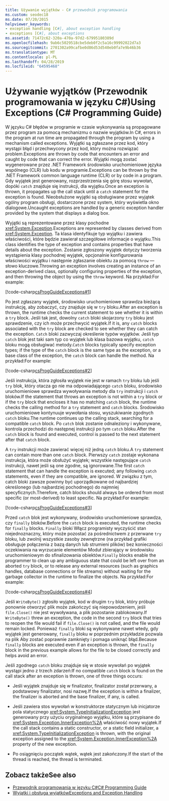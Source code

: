 ```yaml
---
title: Używanie wyjątków - C# przewodnik programowania
ms.custom: seodec18
ms.date: 07/20/2015
helpviewer_keywords:
- exception handling [C#], about exception handling
- exceptions [C#], about exceptions
ms.assetid: 71472c62-320a-470a-97d2-67995180389d
ms.openlocfilehash: 9ab6c5029518cbe5deb0f2c5a16c99992022d7a3
ms.sourcegitcommit: 2701302a99cafbe0d86d53d540eb0fa7e9b46b36
ms.translationtype: MT
ms.contentlocale: pl-PL
ms.lasthandoff: 04/28/2019
ms.locfileid: "64595468"
---
```

# <a name="using-exceptions-c-programming-guide"></a><span data-ttu-id="11341-102">Używanie wyjątków (Przewodnik programowania w języku C#)</span><span class="sxs-lookup"><span data-stu-id="11341-102">Using Exceptions (C# Programming Guide)</span></span>
<span data-ttu-id="11341-103">W języku C# błędów w programie w czasie wykonywania są propagowane przez program za pomocą mechanizmu o nazwie wyjątków.</span><span class="sxs-lookup"><span data-stu-id="11341-103">In C#, errors in the program at run time are propagated through the program by using a mechanism called exceptions.</span></span> <span data-ttu-id="11341-104">Wyjątki są zgłaszane przez kod, który wystąpi błąd i przechwycony przez kod, który można rozwiązać problem.</span><span class="sxs-lookup"><span data-stu-id="11341-104">Exceptions are thrown by code that encounters an error and caught by code that can correct the error.</span></span> <span data-ttu-id="11341-105">Wyjątki mogą zostać wygenerowane przez .NET Framework środowisko uruchomieniowe języka wspólnego (CLR) lub kodu w programie.</span><span class="sxs-lookup"><span data-stu-id="11341-105">Exceptions can be thrown by the .NET Framework common language runtime (CLR) or by code in a program.</span></span> <span data-ttu-id="11341-106">Gdy wyjątek jest generowany, rozprzestrzenia się górę stosu wywołań, dopóki `catch` znajduje się instrukcji, dla wyjątku.</span><span class="sxs-lookup"><span data-stu-id="11341-106">Once an exception is thrown, it propagates up the call stack until a `catch` statement for the exception is found.</span></span> <span data-ttu-id="11341-107">Nieobsłużone wyjątki są obsługiwane przez wyjątek ogólny program obsługi, dostarczone przez system, który wyświetla okno dialogowe.</span><span class="sxs-lookup"><span data-stu-id="11341-107">Uncaught exceptions are handled by a generic exception handler provided by the system that displays a dialog box.</span></span>  
  
 <span data-ttu-id="11341-108">Wyjątki są reprezentowane przez klasy pochodne <xref:System.Exception>.</span><span class="sxs-lookup"><span data-stu-id="11341-108">Exceptions are represented by classes derived from <xref:System.Exception>.</span></span> <span data-ttu-id="11341-109">Ta klasa identyfikuje typ wyjątku i zawiera właściwości, które będzie zawierał szczegółowe informacje o wyjątku.</span><span class="sxs-lookup"><span data-stu-id="11341-109">This class identifies the type of exception and contains properties that have details about the exception.</span></span> <span data-ttu-id="11341-110">Zostanie zgłoszony wyjątek dotyczy tworzenia wystąpienia klasy pochodnej wyjątek, opcjonalnie konfigurowania właściwości wyjątku i następnie zgłaszanie obiektu za pomocą `throw` — słowo kluczowe.</span><span class="sxs-lookup"><span data-stu-id="11341-110">Throwing an exception involves creating an instance of an exception-derived class, optionally configuring properties of the exception, and then throwing the object by using the `throw` keyword.</span></span> <span data-ttu-id="11341-111">Na przykład:</span><span class="sxs-lookup"><span data-stu-id="11341-111">For example:</span></span>  
  
 [!code-csharp[csProgGuideExceptions#1](~/samples/snippets/csharp/VS_Snippets_VBCSharp/csProgGuideExceptions/CS/Exceptions.cs#1)]  
  
 <span data-ttu-id="11341-112">Po jest zgłaszany wyjątek, środowisko uruchomieniowe sprawdza bieżącą instrukcję, aby zobaczyć, czy znajduje się w `try` bloku.</span><span class="sxs-lookup"><span data-stu-id="11341-112">After an exception is thrown, the runtime checks the current statement to see whether it is within a `try` block.</span></span> <span data-ttu-id="11341-113">Jeśli tak jest, dowolny `catch` bloki skojarzony `try` bloku jest sprawdzenie, czy ich może przechwycić wyjątek.</span><span class="sxs-lookup"><span data-stu-id="11341-113">If it is, any `catch` blocks associated with the `try` block are checked to see whether they can catch the exception.</span></span> <span data-ttu-id="11341-114">`Catch` bloki zazwyczaj określenie typów wyjątków. Jeśli typ `catch` blok jest taki sam typ co wyjątek lub klasa bazowa wyjątku, `catch` bloku mogą obsługiwać metody.</span><span class="sxs-lookup"><span data-stu-id="11341-114">`Catch` blocks typically specify exception types; if the type of the `catch` block is the same type as the exception, or a base class of the exception, the `catch` block can handle the method.</span></span> <span data-ttu-id="11341-115">Na przykład:</span><span class="sxs-lookup"><span data-stu-id="11341-115">For example:</span></span>  
  
 [!code-csharp[csProgGuideExceptions#2](~/samples/snippets/csharp/VS_Snippets_VBCSharp/csProgGuideExceptions/CS/Exceptions.cs#2)]  
  
 <span data-ttu-id="11341-116">Jeśli instrukcja, która zgłosiła wyjątek nie jest w ramach `try` bloku lub jeśli `try` blok, który otacza go nie ma odpowiadającego `catch` bloku, środowisko uruchomieniowe sprawdza wywoływania metody dla `try` instrukcji i `catch` bloków.</span><span class="sxs-lookup"><span data-stu-id="11341-116">If the statement that throws an exception is not within a `try` block or if the `try` block that encloses it has no matching `catch` block, the runtime checks the calling method for a `try` statement and `catch` blocks.</span></span> <span data-ttu-id="11341-117">Środowisko uruchomieniowe kontynuuje wywołania stosu, wyszukiwanie zgodnych `catch` bloku.</span><span class="sxs-lookup"><span data-stu-id="11341-117">The runtime continues up the calling stack, searching for a compatible `catch` block.</span></span> <span data-ttu-id="11341-118">Po `catch` blok zostanie odnaleziony i wykonywane, kontrola przechodzi do następnej instrukcji po tym `catch` bloku.</span><span class="sxs-lookup"><span data-stu-id="11341-118">After the `catch` block is found and executed, control is passed to the next statement after that `catch` block.</span></span>  
  
 <span data-ttu-id="11341-119">A `try` instrukcji może zawierać więcej niż jedną `catch` bloku.</span><span class="sxs-lookup"><span data-stu-id="11341-119">A `try` statement can contain more than one `catch` block.</span></span> <span data-ttu-id="11341-120">Pierwszy `catch` zostaje wykonana instrukcja, która może obsłużyć wyjątek; wszystkie następujące `catch` instrukcji, nawet jeśli są one zgodne, są ignorowane.</span><span class="sxs-lookup"><span data-stu-id="11341-120">The first `catch` statement that can handle the exception is executed; any following `catch` statements, even if they are compatible, are ignored.</span></span> <span data-ttu-id="11341-121">W związku z tym, catch bloki zawsze powinny być uporządkowane od najbardziej określonego (lub najbardziej pochodnego) do najmniej specyficznych.</span><span class="sxs-lookup"><span data-stu-id="11341-121">Therefore, catch blocks should always be ordered from most specific (or most-derived) to least specific.</span></span> <span data-ttu-id="11341-122">Na przykład:</span><span class="sxs-lookup"><span data-stu-id="11341-122">For example:</span></span>  
  
 [!code-csharp[csProgGuideExceptions#3](~/samples/snippets/csharp/VS_Snippets_VBCSharp/csProgGuideExceptions/CS/Exceptions.cs#3)]  
  
 <span data-ttu-id="11341-123">Przed `catch` blok jest wykonywany, środowisko uruchomieniowe sprawdza, czy `finally` bloków.</span><span class="sxs-lookup"><span data-stu-id="11341-123">Before the `catch` block is executed, the runtime checks for `finally` blocks.</span></span> <span data-ttu-id="11341-124">`Finally` bloki Włącz programisty wyczyścić stan niejednoznaczny, który może pozostać za pośrednictwem z przerwane `try` bloku, lub zwolnij wszystkie zasoby zewnętrzne (na przykład grafiki obsługuje połączenia z bazą danych lub strumieni plików) bez konieczności oczekiwania na wyrzucanie elementów Moduł zbierający w środowisku uruchomieniowym do sfinalizowania obiektów.</span><span class="sxs-lookup"><span data-stu-id="11341-124">`Finally` blocks enable the programmer to clean up any ambiguous state that could be left over from an aborted `try` block, or to release any external resources (such as graphics handles, database connections or file streams) without waiting for the garbage collector in the runtime to finalize the objects.</span></span> <span data-ttu-id="11341-125">Na przykład:</span><span class="sxs-lookup"><span data-stu-id="11341-125">For example:</span></span>  
  
 [!code-csharp[csProgGuideExceptions#4](~/samples/snippets/csharp/VS_Snippets_VBCSharp/csProgGuideExceptions/CS/Exceptions.cs#4)]  
  
 <span data-ttu-id="11341-126">Jeśli `WriteByte()` zgłosiło wyjątek, kod w drugim `try` blok, który próbuje ponownie otworzyć plik może zakończyć się niepowodzeniem, jeśli `file.Close()` nie jest wywoływana, a plik pozostanie zablokowany.</span><span class="sxs-lookup"><span data-stu-id="11341-126">If `WriteByte()` threw an exception, the code in the second `try` block that tries to reopen the file would fail if `file.Close()` is not called, and the file would remain locked.</span></span> <span data-ttu-id="11341-127">Ponieważ `finally` bloki są wykonywane nawet wtedy, gdy wyjątek jest generowany, `finally` bloku w poprzednim przykładzie pozwala na plik Aby zostać poprawnie zamknięty i pomaga uniknąć błąd.</span><span class="sxs-lookup"><span data-stu-id="11341-127">Because `finally` blocks are executed even if an exception is thrown, the `finally` block in the previous example allows for the file to be closed correctly and helps avoid an error.</span></span>  
  
 <span data-ttu-id="11341-128">Jeśli zgodnego `catch` bloku znajduje się w stosie wywołań po wyjątek wystąpi jedno z trzech zdarzeń:</span><span class="sxs-lookup"><span data-stu-id="11341-128">If no compatible `catch` block is found on the call stack after an exception is thrown, one of three things occurs:</span></span>  
  
- <span data-ttu-id="11341-129">Jeśli wyjątek znajduje się w finalizator, finalizator został przerwany, a podstawowy finalizator, nosi nazwę.</span><span class="sxs-lookup"><span data-stu-id="11341-129">If the exception is within a finalizer, the finalizer is aborted and the base finalizer, if any, is called.</span></span>  
  
- <span data-ttu-id="11341-130">Jeśli zawiera stos wywołań w konstruktorze statycznym lub inicjatorze pola statycznego <xref:System.TypeInitializationException> jest generowany przy użyciu oryginalnego wyjątku, które są przypisane do <xref:System.Exception.InnerException%2A> właściwość nowy wyjątek.</span><span class="sxs-lookup"><span data-stu-id="11341-130">If the call stack contains a static constructor, or a static field initializer, a <xref:System.TypeInitializationException> is thrown, with the original exception assigned to the <xref:System.Exception.InnerException%2A> property of the new exception.</span></span>  
  
- <span data-ttu-id="11341-131">Po osiągnięciu początek wątek, wątek jest zakończony.</span><span class="sxs-lookup"><span data-stu-id="11341-131">If the start of the thread is reached, the thread is terminated.</span></span>  
  
## <a name="see-also"></a><span data-ttu-id="11341-132">Zobacz także</span><span class="sxs-lookup"><span data-stu-id="11341-132">See also</span></span>

- [<span data-ttu-id="11341-133">Przewodnik programowania w języku C#</span><span class="sxs-lookup"><span data-stu-id="11341-133">C# Programming Guide</span></span>](../../../csharp/programming-guide/index.md)
- [<span data-ttu-id="11341-134">Wyjątki i obsługa wyjątków</span><span class="sxs-lookup"><span data-stu-id="11341-134">Exceptions and Exception Handling</span></span>](../../../csharp/programming-guide/exceptions/index.md)

